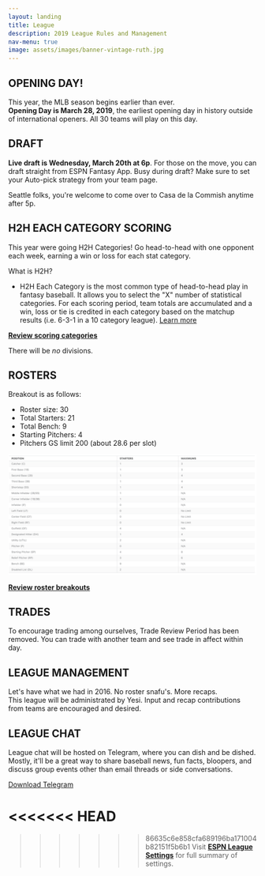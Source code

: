 ```yaml
---
layout: landing
title: League
description: 2019 League Rules and Management
nav-menu: true
image: assets/images/banner-vintage-ruth.jpg
---
```


## OPENING DAY!
This year, the MLB season begins earlier than ever. <br>
**Opening Day is March 28, 2019**, the earliest opening day in history outside of international openers. All 30 teams will play on this day.

## DRAFT
**Live draft is Wednesday, March 20th at 6p**. For those on the move, you can draft straight from ESPN Fantasy App. Busy during draft? Make sure to set your Auto-pick strategy from your team page.

Seattle folks, you're welcome to come over to Casa de la Commish anytime after 5p.

## H2H EACH CATEGORY SCORING
This year were going H2H Categories! Go head-to-head with one opponent each week, earning a win or loss for each stat category.

What is H2H?
* H2H Each Category is the most common type of head-to-head play in fantasy baseball. It allows you to select the "X" number of statistical categories. For each scoring period, team totals are accumulated and a win, loss or tie is credited in each category based on the matchup results (i.e. 6-3-1 in a 10 category league). [Learn more](https://support.espn.com/hc/en-us/articles/360003913972-Scoring-Formats)

[**Review scoring categories**](http://fantasy.espn.com/baseball/league/settings?leagueId=96224&view=scoring)

There will be *no* divisions.

## ROSTERS
Breakout is as follows:
* Roster size: 30
* Total Starters: 21
* Total Bench: 9
* Starting Pitchers: 4
* Pitchers GS limit 200 (about 28.6 per slot)

![Roster](/assets/images/league-roster.png)

[**Review roster breakouts**](http://fantasy.espn.com/baseball/league/settings?leagueId=96224&view=rosters)

## TRADES
To encourage trading among ourselves, Trade Review Period has been removed. You can trade with another team and see trade in affect within day.

## LEAGUE MANAGEMENT
Let's have what we had in 2016. No roster snafu's. More recaps. <br>
This league will be administrated by Yesi. Input and recap contributions from teams are encouraged and desired. 

## LEAGUE CHAT
League chat will be hosted on Telegram, where you can dish and be dished. Mostly, it'll be a great way to share baseball news, fun facts, bloopers, and discuss group events other than email threads or side conversations.

[Download Telegram](https://telegram.org/)

<<<<<<< HEAD
=======

>>>>>>> 86635c6e858cfa689196ba171004b82151f5b6b1
Visit [**ESPN League Settings**](http://fantasy.espn.com/baseball/league/settings?leagueId=96224&seasonId=2019&view=summary) for full summary of settings.
